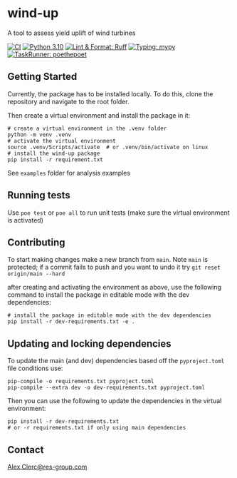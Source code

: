 # wind-up
A tool to assess yield uplift of wind turbines

[![CI](https://github.com/resgroup/wind-up/actions/workflows/push_or_pr.yaml/badge.svg)](https://github.com/resgroup/wind-up/actions/workflows/push_or_pr.yaml)
[![Python 3.10](https://img.shields.io/badge/python-≥3.10-blue.svg)](https://www.python.org/downloads/release/python-3100/)
[![Lint & Format: Ruff](https://img.shields.io/endpoint?url=https://raw.githubusercontent.com/charliermarsh/ruff/main/assets/badge/v1.json)](https://github.com/charliermarsh/ruff)
[![Typing: mypy](https://img.shields.io/badge/typing-mypy-yellow.svg)](https://github.com/python/mypy)
[![TaskRunner: poethepoet](https://img.shields.io/badge/poethepoet-enabled-1abc9c.svg)](https://github.com/nat-n/poethepoet)

## Getting Started
Currently, the package has to be installed locally. To do this, clone the repository and navigate to the root folder.

Then create a virtual environment and install the package in it:
```shell
# create a virtual environment in the .venv folder
python -m venv .venv
# activate the virtual environment
source .venv/Scripts/activate  # or .venv/bin/activate on linux
# install the wind-up package
pip install -r requirement.txt
```

See `examples` folder for analysis examples

## Running tests
Use `poe test` or `poe all` to run unit tests (make sure the virtual environment is activated)

## Contributing
To start making changes make a new branch from `main`. Note `main` is protected; 
if a commit fails to push and you want to undo it try `git reset origin/main --hard`

after creating and activating the environment as above, use the following command to install the package 
in editable mode with the dev dependencies:
```shell
# install the package in editable mode with the dev dependencies
pip install -r dev-requirements.txt -e .
```

## Updating and locking dependencies
To update the main (and dev) dependencies based off the `pyproject.toml` file conditions use:
```shell
pip-compile -o requirements.txt pyproject.toml
pip-compile --extra dev -o dev-requirements.txt pyproject.toml
```

Then you can use the following to update the dependencies in the virtual environment:
```shell
pip install -r dev-requirements.txt   
# or -r requirements.txt if only using main dependencies
```

## Contact
Alex.Clerc@res-group.com
